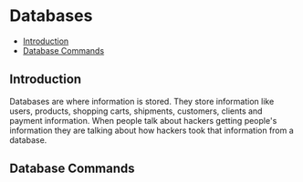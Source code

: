 # Databases

- [Introduction](#introduction)
- [Database Commands](#database-commands)

## Introduction

Databases are where information is stored. They store information like users, products, shopping carts, shipments, customers, clients and payment information. When people talk about hackers getting people's information they are talking about how hackers took that information from a database.

## Database Commands
